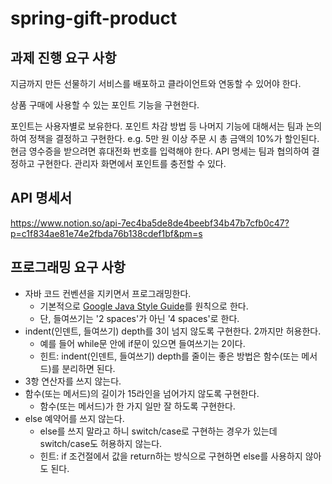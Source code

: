 # spring-gift-product

## 과제 진행 요구 사항

지금까지 만든 선물하기 서비스를 배포하고 클라이언트와 연동할 수 있어야 한다.

상품 구매에 사용할 수 있는 포인트 기능을 구현한다.

포인트는 사용자별로 보유한다.
포인트 차감 방법 등 나머지 기능에 대해서는 팀과 논의하여 정책을 결정하고 구현한다.
e.g.
5만 원 이상 주문 시 총 금액의 10%가 할인된다.
현금 영수증을 받으려면 휴대전화 번호를 입력해야 한다.
API 명세는 팀과 협의하여 결정하고 구현한다.
관리자 화면에서 포인트를 충전할 수 있다.

## API 명세서
https://www.notion.so/api-7ec4ba5de8de4beebf34b47b7cfb0c47?p=c1f834ae81e74e2fbda76b138cdef1bf&pm=s

## 프로그래밍 요구 사항

- 자바 코드 컨벤션을 지키면서 프로그래밍한다.
  - 기본적으로 [Google Java Style Guide](https://google.github.io/styleguide/javaguide.html)를 원칙으로 한다.
  - 단, 들여쓰기는 '2 spaces'가 아닌 '4 spaces'로 한다.
- indent(인덴트, 들여쓰기) depth를 3이 넘지 않도록 구현한다. 2까지만 허용한다.
  - 예를 들어 while문 안에 if문이 있으면 들여쓰기는 2이다.
  - 힌트: indent(인덴트, 들여쓰기) depth를 줄이는 좋은 방법은 함수(또는 메서드)를 분리하면 된다.
- 3항 연산자를 쓰지 않는다.
- 함수(또는 메서드)의 길이가 15라인을 넘어가지 않도록 구현한다.
  - 함수(또는 메서드)가 한 가지 일만 잘 하도록 구현한다.
- else 예약어를 쓰지 않는다.
  - else를 쓰지 말라고 하니 switch/case로 구현하는 경우가 있는데 switch/case도 허용하지 않는다.
  - 힌트: if 조건절에서 값을 return하는 방식으로 구현하면 else를 사용하지 않아도 된다.
